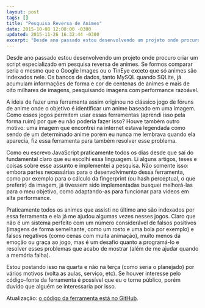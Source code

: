 ```yaml
---
layout: post
tags: []
title: "Pesquisa Reversa de Animes"
date: 2015-10-08 12:00:00 -0300
updated: 2015-11-26 16:32:44 -0300
excerpt: "Desde ano passado estou desenvolvendo um projeto onde procuro criar um script especializado em pesquisa reversa de animes."
---
```


Desde ano passado estou desenvolvendo um projeto onde procuro criar um script especializado em pesquisa reversa de animes. Se formos comparar seria o mesmo que o Google Images ou o TinEye exceto que só animes são indexados nele. Os bancos de dados, tanto MySQL quando SQLite, já acumulam informações de forma e cor de centenas de animes e mais de oito milhares de imagens, pesquisando imagens com performance razoável.

A ideia de fazer uma ferramenta assim originou no clássico jogo de fóruns de anime onde o objetivo é identificar um anime baseado em uma imagem. Como esses jogos permitem usar essas ferramentas (aprendi isso pela forma ruim) por que eu não poderia fazer isso? Houve também outro motivo: uma imagem que encontrei na internet estava legendada como sendo de um determinado anime porém eu nunca me lembrava quando ela aparecia, fiz essa ferramenta para também resolver esse problema.

Como eu escrevo JavaScript praticamente todos os dias desde que saí do fundamental claro que eu escolhi essa linguagem. Li alguns artigos, teses e coisas sobre esse assunto e implementei a pesquisa. Não somente isso: embora partes necessárias para o desenvolvimento dessa ferramenta, como por exemplo para o cálculo da fingerprint (ou hash perceptual, o que preferir) da imagem, já tivessem sido implementadas busquei melhorá-las para o meu objetivo, como adaptando-as para funcionar para vídeos em alta performance.

Praticamente todos os animes que assisti no último ano são indexados por essa ferramenta e ela já me ajudou algumas vezes nesses jogos. Claro que não é um sistema perfeito com um número considerável de falsos positivos (imagens de forma semelhante, como um rosto e uma bola por exemplo) e falsos negativos (como cenas com muita animação), muito menos dá emoção ou graça ao jogo, mas é um desafio quanto a programá-lo e resolver esses problemas que acabo de mostrar (além de me ajudar quando a memória falha).

Estou postando isso na quarta e não na terça (como seria o planejado) por vários motivos (volta as aulas, serviço, etc). Se houver interesse pelo código-fonte da ferramenta é possível que eu o torne público, porém duvido que alguém se interessaria por isso.

Atualização: [o código da ferramenta está no GitHub](https://github.com/qgustavor/what-is-this-anime).
